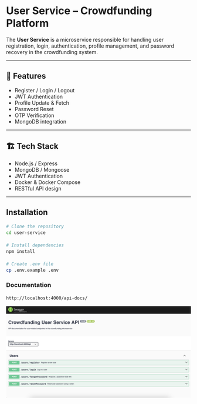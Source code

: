 #  User Service – Crowdfunding Platform

The **User Service** is a microservice responsible for handling user registration, login, authentication, profile management, and password recovery in the crowdfunding system.

---

## 🚀 Features

- Register / Login / Logout
- JWT Authentication
- Profile Update & Fetch
- Password Reset
- OTP Verification 
- MongoDB integration

---

## 🏗 Tech Stack

- Node.js / Express
- MongoDB / Mongoose
- JWT Authentication
- Docker & Docker Compose
- RESTful API design

---

##  Installation

```bash
# Clone the repository
cd user-service

# Install dependencies
npm install

# Create .env file
cp .env.example .env

```


### Documentation

```bash
http://localhost:4000/api-docs/
```

![System Design](screenshoots/userdoc.png)